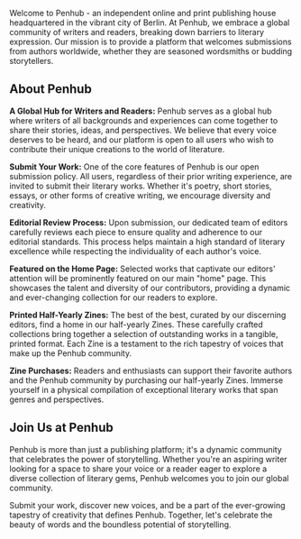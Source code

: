 Welcome to Penhub - an independent online and print publishing house headquartered in the vibrant city of Berlin.
At Penhub, we embrace a global community of writers and readers, breaking down barriers to literary expression.
Our mission is to provide a platform that welcomes submissions from authors worldwide, whether they are seasoned wordsmiths or budding storytellers.

## About Penhub
**A Global Hub for Writers and Readers:**
Penhub serves as a global hub where writers of all backgrounds and experiences can come together to share their stories, ideas, and perspectives. We believe that every voice deserves to be heard, and our platform is open to all users who wish to contribute their unique creations to the world of literature.

**Submit Your Work:**
One of the core features of Penhub is our open submission policy. All users, regardless of their prior writing experience, are invited to submit their literary works. Whether it's poetry, short stories, essays, or other forms of creative writing, we encourage diversity and creativity.

**Editorial Review Process:**
Upon submission, our dedicated team of editors carefully reviews each piece to ensure quality and adherence to our editorial standards. This process helps maintain a high standard of literary excellence while respecting the individuality of each author's voice.

**Featured on the Home Page:**
Selected works that captivate our editors' attention will be prominently featured on our main "home" page. This showcases the talent and diversity of our contributors, providing a dynamic and ever-changing collection for our readers to explore.

**Printed Half-Yearly Zines:**
The best of the best, curated by our discerning editors, find a home in our half-yearly Zines. These carefully crafted collections bring together a selection of outstanding works in a tangible, printed format. Each Zine is a testament to the rich tapestry of voices that make up the Penhub community.

**Zine Purchases:**
Readers and enthusiasts can support their favorite authors and the Penhub community by purchasing our half-yearly Zines. Immerse yourself in a physical compilation of exceptional literary works that span genres and perspectives.

## Join Us at Penhub

Penhub is more than just a publishing platform; it's a dynamic community that celebrates the power of storytelling. Whether you're an aspiring writer looking for a space to share your voice or a reader eager to explore a diverse collection of literary gems, Penhub welcomes you to join our global community.

Submit your work, discover new voices, and be a part of the ever-growing tapestry of creativity that defines Penhub. Together, let's celebrate the beauty of words and the boundless potential of storytelling.

